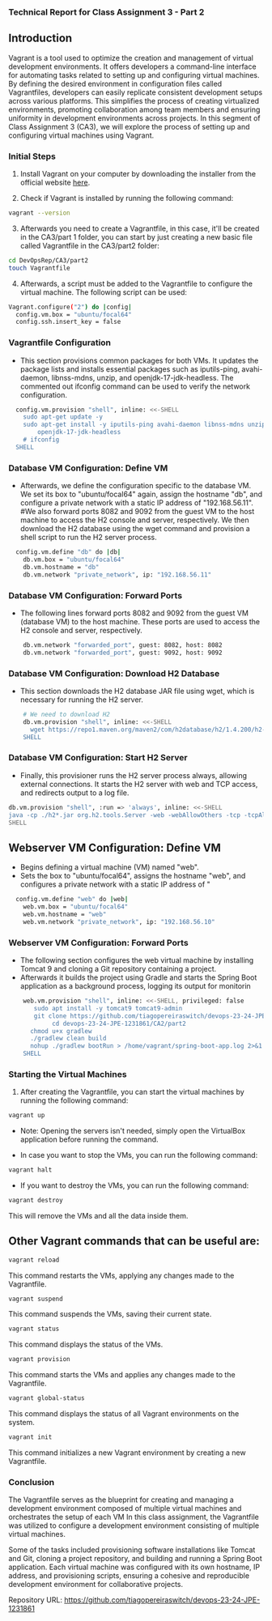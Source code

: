 ### Technical Report for Class Assignment 3 - Part 2

## Introduction

Vagrant is a tool used to optimize the creation and management of virtual development environments. It offers developers
a command-line interface for automating tasks related to setting up and configuring virtual machines. By defining the
desired environment in configuration files called Vagrantfiles, developers can easily replicate consistent development
setups across various platforms. This simplifies the process of creating virtualized environments, promoting
collaboration among team members and ensuring uniformity in development environments across projects.
In this segment of Class Assignment 3 (CA3), we will explore the process of setting up and configuring virtual machines
using Vagrant.

### Initial Steps

1. Install Vagrant on your computer by downloading the installer from the official
   website [here](https://www.vagrantup.com/downloads).

2. Check if Vagrant is installed by running the following command:

```bash
vagrant --version
```

3. Afterwards you need to create a Vagrantfile, in this case, it'll be created in the CA3/part 1 folder, you can start
   by just creating a new basic file called Vagrantfile in the CA3/part2 folder:

```bash
cd DevOpsRep/CA3/part2
touch Vagrantfile 
```

4. Afterwards, a script must be added to the Vagrantfile to configure the virtual machine. The following script can be
   used:

```bash
Vagrant.configure("2") do |config|
  config.vm.box = "ubuntu/focal64"
  config.ssh.insert_key = false
  ```

### Vagrantfile Configuration
- This section provisions common packages for both VMs. It updates the package lists and installs essential packages such
as iputils-ping, avahi-daemon, libnss-mdns, unzip, and openjdk-17-jdk-headless. The commented out ifconfig command can
be used to verify the network configuration.

```bash       
  config.vm.provision "shell", inline: <<-SHELL
    sudo apt-get update -y
    sudo apt-get install -y iputils-ping avahi-daemon libnss-mdns unzip \
        openjdk-17-jdk-headless
    # ifconfig
  SHELL
```
### Database VM Configuration: Define VM

- Afterwards, we define the configuration specific to the database VM. We set its box to "ubuntu/focal64" again, assign
the hostname "db", and configure a private network with a static IP address of "192.168.56.11".
#We also forward ports 8082 and 9092 from the guest VM to the host machine to access the H2 console and server,
respectively. We then download the H2 database using the wget command and provision a shell script to run the H2 server
process.

```bash
  config.vm.define "db" do |db|
    db.vm.box = "ubuntu/focal64"
    db.vm.hostname = "db"
    db.vm.network "private_network", ip: "192.168.56.11"
```

### Database VM Configuration: Forward Ports

- The following lines forward ports 8082 and 9092 from the guest VM (database VM) to the host machine. These ports are
used to access the H2 console and server, respectively.

```bash
    db.vm.network "forwarded_port", guest: 8082, host: 8082
    db.vm.network "forwarded_port", guest: 9092, host: 9092
```
### Database VM Configuration: Download H2 Database

- This section downloads the H2 database JAR file using wget, which is necessary for running the H2 server.

```bash
    # We need to download H2
    db.vm.provision "shell", inline: <<-SHELL
      wget https://repo1.maven.org/maven2/com/h2database/h2/1.4.200/h2-1.4.200.jar
    SHELL
```

### Database VM Configuration: Start H2 Server

- Finally, this provisioner runs the H2 server process always, allowing external connections. It starts the H2 server
with web and TCP access, and redirects output to a log file.

```bash
db.vm.provision "shell", :run => 'always', inline: <<-SHELL
java -cp ./h2*.jar org.h2.tools.Server -web -webAllowOthers -tcp -tcpAllowOthers -ifNotExists > ~/out.txt &
SHELL
```

## Webserver VM Configuration: Define VM

* Begins defining a virtual machine (VM) named "web".
* Sets the box to "ubuntu/focal64", assigns the hostname "web", and configures a private network with a static IP
  address of "

```bash
  config.vm.define "web" do |web|
    web.vm.box = "ubuntu/focal64"
    web.vm.hostname = "web"
    web.vm.network "private_network", ip: "192.168.56.10"
```

### Webserver VM Configuration: Forward Ports

* The following section configures the web virtual machine by installing Tomcat 9 and cloning a Git repository
  containing a project.
* Afterwards it builds the project using Gradle and starts the Spring Boot application as a background process, logging
  its output for monitorin

```bash
    web.vm.provision "shell", inline: <<-SHELL, privileged: false
       sudo apt install -y tomcat9 tomcat9-admin
       git clone https://github.com/tiagopereiraswitch/devops-23-24-JPE-1231861.git
            cd devops-23-24-JPE-1231861/CA2/part2
      chmod u+x gradlew
      ./gradlew clean build
      nohup ./gradlew bootRun > /home/vagrant/spring-boot-app.log 2>&1 &
    SHELL
```

### Starting the Virtual Machines

1. After creating the Vagrantfile, you can start the virtual machines by running the following command:

```bash
vagrant up
```

- Note: Opening the servers isn't needed, simply open the VirtualBox application before running the command.

* In case you want to stop the VMs, you can run the following command:

```bash
vagrant halt
```

* If you want to destroy the VMs, you can run the following command:

```bash
vagrant destroy
```

This will remove the VMs and all the data inside them.

## Other Vagrant commands that can be useful are:

```bash
vagrant reload 
```

This command restarts the VMs, applying any changes made to the Vagrantfile.

```bash
vagrant suspend
```

This command suspends the VMs, saving their current state.

```bash
vagrant status
```

This command displays the status of the VMs.

```bash
vagrant provision
```

This command starts the VMs and applies any changes made to the Vagrantfile.

```bash
vagrant global-status
```

This command displays the status of all Vagrant environments on the system.

```bash
vagrant init
```

This command initializes a new Vagrant environment by creating a new Vagrantfile.

### Conclusion

The Vagrantfile serves as the blueprint for creating and managing a development environment composed of multiple virtual
machines and orchestrates the setup of each VM
In this class assignment, the Vagrantfile was utilized to configure a development environment consisting of multiple
virtual machines. 

Some of the tasks included provisioning software installations like Tomcat and Git, cloning a project
repository, and building and running a Spring Boot application. Each virtual machine was configured with its own
hostname, IP address, and provisioning scripts, ensuring a cohesive and reproducible development environment for
collaborative projects.

Repository URL: https://github.com/tiagopereiraswitch/devops-23-24-JPE-1231861







